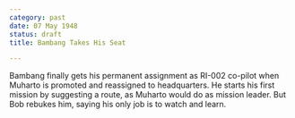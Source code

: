```yaml
---
category: past
date: 07 May 1948
status: draft
title: Bambang Takes His Seat

---
```



Bambang finally gets his permanent assignment as
RI-002 co-pilot when Muharto is promoted and reassigned to headquarters.
He starts his first mission by suggesting a route, as Muharto would do
as mission leader. But Bob rebukes him, saying his only job is to watch
and learn.
